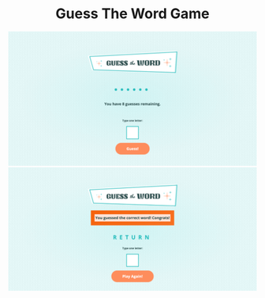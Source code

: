 <h1 align="center">Guess The Word Game</h1>

![start](assets/guess-the-word-start.png)
![end](assets/guess-the-word-end.png)